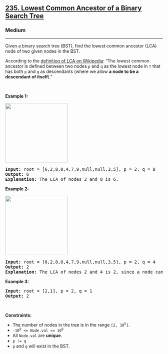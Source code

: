 <h2><a href="https://leetcode.com/problems/lowest-common-ancestor-of-a-binary-search-tree/">235. Lowest Common Ancestor of a Binary Search Tree</a></h2><h3>Medium</h3><hr><div style="user-select: auto;"><p style="user-select: auto;">Given a binary search tree (BST), find the lowest common ancestor (LCA) node of two given nodes in the BST.</p>

<p style="user-select: auto;">According to the <a href="https://en.wikipedia.org/wiki/Lowest_common_ancestor" target="_blank" style="user-select: auto;">definition of LCA on Wikipedia</a>: “The lowest common ancestor is defined between two nodes <code style="user-select: auto;">p</code> and <code style="user-select: auto;">q</code> as the lowest node in <code style="user-select: auto;">T</code> that has both <code style="user-select: auto;">p</code> and <code style="user-select: auto;">q</code> as descendants (where we allow <strong style="user-select: auto;">a node to be a descendant of itself</strong>).”</p>

<p style="user-select: auto;">&nbsp;</p>
<p style="user-select: auto;"><strong style="user-select: auto;">Example 1:</strong></p>
<img alt="" src="https://assets.leetcode.com/uploads/2018/12/14/binarysearchtree_improved.png" style="width: 200px; height: 190px; user-select: auto;">
<pre style="user-select: auto;"><strong style="user-select: auto;">Input:</strong> root = [6,2,8,0,4,7,9,null,null,3,5], p = 2, q = 8
<strong style="user-select: auto;">Output:</strong> 6
<strong style="user-select: auto;">Explanation:</strong> The LCA of nodes 2 and 8 is 6.
</pre>

<p style="user-select: auto;"><strong style="user-select: auto;">Example 2:</strong></p>
<img alt="" src="https://assets.leetcode.com/uploads/2018/12/14/binarysearchtree_improved.png" style="width: 200px; height: 190px; user-select: auto;">
<pre style="user-select: auto;"><strong style="user-select: auto;">Input:</strong> root = [6,2,8,0,4,7,9,null,null,3,5], p = 2, q = 4
<strong style="user-select: auto;">Output:</strong> 2
<strong style="user-select: auto;">Explanation:</strong> The LCA of nodes 2 and 4 is 2, since a node can be a descendant of itself according to the LCA definition.
</pre>

<p style="user-select: auto;"><strong style="user-select: auto;">Example 3:</strong></p>

<pre style="user-select: auto;"><strong style="user-select: auto;">Input:</strong> root = [2,1], p = 2, q = 1
<strong style="user-select: auto;">Output:</strong> 2
</pre>

<p style="user-select: auto;">&nbsp;</p>
<p style="user-select: auto;"><strong style="user-select: auto;">Constraints:</strong></p>

<ul style="user-select: auto;">
	<li style="user-select: auto;">The number of nodes in the tree is in the range <code style="user-select: auto;">[2, 10<sup style="user-select: auto;">5</sup>]</code>.</li>
	<li style="user-select: auto;"><code style="user-select: auto;">-10<sup style="user-select: auto;">9</sup> &lt;= Node.val &lt;= 10<sup style="user-select: auto;">9</sup></code></li>
	<li style="user-select: auto;">All <code style="user-select: auto;">Node.val</code> are <strong style="user-select: auto;">unique</strong>.</li>
	<li style="user-select: auto;"><code style="user-select: auto;">p != q</code></li>
	<li style="user-select: auto;"><code style="user-select: auto;">p</code> and <code style="user-select: auto;">q</code> will exist in the BST.</li>
</ul>
</div>